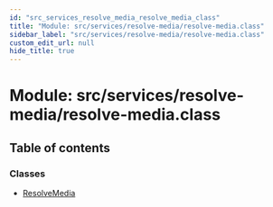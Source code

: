 ```yaml
---
id: "src_services_resolve_media_resolve_media_class"
title: "Module: src/services/resolve-media/resolve-media.class"
sidebar_label: "src/services/resolve-media/resolve-media.class"
custom_edit_url: null
hide_title: true
---
```


# Module: src/services/resolve-media/resolve-media.class

## Table of contents

### Classes

- [ResolveMedia](../classes/src_services_resolve_media_resolve_media_class.resolvemedia.md)
